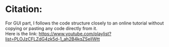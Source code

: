 # Citation: 
For GUI part, I follows the code structure closely to an online tutorial without copying or pasting any code directly from it. <br />
Here is the link: https://www.youtube.com/playlist?list=PLOJzCFLZdG4zk5d-1_ah2B4kqZSeIlWtt